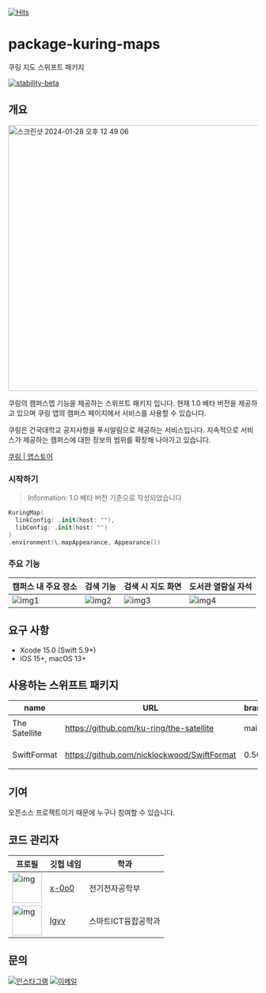 [![Hits](https://hits.seeyoufarm.com/api/count/incr/badge.svg?url=https://github.com/ku-ring/ios-maps&count_bg=%23000000&title_bg=%23555555&icon=swift.svg&icon_color=%23FFFFFF&title=%EC%A1%B0%ED%9A%8C%EC%88%98&edge_flat=true)](https://hits.seeyoufarm.com)

# package-kuring-maps

쿠링 지도 스위프트 패키지

[![stability-beta](https://img.shields.io/badge/stability-beta-33bbff.svg?style=for-the-badge)](https://github.com/mkenney/software-guides/blob/master/STABILITY-BADGES.md#beta)

## 개요

<img width="537" alt="스크린샷 2024-01-28 오후 12 49 06" src="https://github.com/ku-ring/ios-maps/assets/53814741/dda8fb1a-796d-4d73-a36e-4237bb5c71be">

쿠링의 캠퍼스맵 기능을 제공하는 스위프트 패키지 입니다. 현재 1.0 베타 버전을 제공하고 있으며 쿠링 앱의 캠퍼스 페이지에서 서비스를 사용할 수 있습니다.

쿠링은 건국대학교 공지사항을 푸시알림으로 제공하는 서비스입니다. 지속적으로 서비스가 제공하는 캠퍼스에 대한 정보의 범위를 확장해 나아가고 있습니다.

[쿠링 |  앱스토어](https://apps.apple.com/kr/app/id1609873520)

### 시작하기

> Information: 1.0 베타 버전 기준으로 작성되었습니다

```swift
KuringMap(
  linkConfig: .init(host: ""),
  libConfig: .init(host: "")
)
.environment(\.mapAppearance, Appearance())
```

### 주요 기능

| 캠퍼스 내 주요 장소 | 검색 기능 | 검색 시 지도 화면 | 도서관 열람실 자석 |
| --- | --- | --- | --- |
| ![img1](https://github.com/ku-ring/ios-maps/assets/53814741/a6006c55-103d-4fa1-b18e-3b92b72d3acf) | ![img2](https://github.com/ku-ring/ios-maps/assets/53814741/21feda7b-2144-4d6e-a878-8b3f98244cac) | ![img3](https://github.com/ku-ring/ios-maps/assets/53814741/a1da9665-d63d-442a-979d-8f0458b4356f) | ![img4](https://github.com/ku-ring/ios-maps/assets/53814741/d1ca0530-e92a-45be-8541-8e11263d2f4b) 

## 요구 사항

- Xcode 15.0 (Swift 5.9+)
- iOS 15+, macOS 13+

## 사용하는 스위프트 패키지

| name | URL | branch | description |
| ---- | ---- | ------ | ----- |
| The Satellite | https://github.com/ku-ring/the-satellite | main | iOS API 통신모듈  |
| SwiftFormat | https://github.com/nicklockwood/SwiftFormat | 0.50.4 | 코드 스타일 관리 |

## 기여

오픈소스 프로젝트이기 때문에 누구나 참여할 수 있습니다.

## 코드 관리자

| 프로필 | 깃헙 네임 | 학과 |
| --- | --- | --- |
| <img src="https://github.com/x-0o0.png" alt="img" width="60"/> | [x-0o0](https://github.com/x-0o0) | 전기전자공학부 |
| <img src="https://github.com/lgvv.png" alt="img" width="60"/> | [lgvv](https://github.com/lgvv) | 스마트ICT융합공학과 |

## 문의

[![인스타그램](https://img.shields.io/badge/@kuring.konkuk-e4405f?style=for-the-badge&logo=instagram&logoColor=white)](https://bit.ly/3JyMWMi)
[![이메일](https://img.shields.io/badge/kuring.korea@gmail.com-168de2?style=for-the-badge&logo=gmail&logoColor=white)](mailto:kuring.korea@gmail.com)
